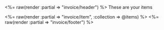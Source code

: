 <%= raw(render :partial => "invoice/header") %>
These are your items

<%= raw(render :partial => "invoice/item", :collection => @items) %>
<%= raw(render :partial => "invoice/footer") %>